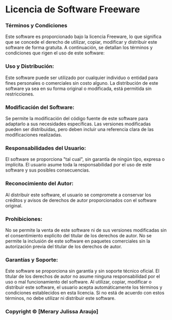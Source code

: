 # Licencia de Software Freeware

### Términos y Condiciones
Este software es proporcionado bajo la licencia Freeware, lo que significa que se concede el derecho de utilizar, copiar, modificar y distribuir este software de forma gratuita. A continuación, se detallan los términos y condiciones que rigen el uso de este software:
### Uso y Distribución:
Este software puede ser utilizado por cualquier individuo o entidad para fines personales o comerciales sin costo alguno.
La distribución de este software ya sea en su forma original o modificada, está permitida sin restricciones.
### Modificación del Software:
Se permite la modificación del código fuente de este software para adaptarlo a sus necesidades específicas.
Las versiones modificadas pueden ser distribuidas, pero deben incluir una referencia clara de las modificaciones realizadas.
### Responsabilidades del Usuario:
El software se proporciona "tal cual", sin garantía de ningún tipo, expresa o implícita.
El usuario asume toda la responsabilidad por el uso de este software y sus posibles consecuencias.
### Reconocimiento del Autor:
Al distribuir este software, el usuario se compromete a conservar los créditos y avisos de derechos de autor proporcionados con el software original.
### Prohibiciones:
No se permite la venta de este software ni de sus versiones modificadas sin el consentimiento explícito del titular de los derechos de autor.
No se permite la inclusión de este software en paquetes comerciales sin la autorización previa del titular de los derechos de autor.
### Garantías y Soporte:
Este software se proporciona sin garantía y sin soporte técnico oficial. El titular de los derechos de autor no asume ninguna responsabilidad por el uso o mal funcionamiento del software.
Al utilizar, copiar, modificar o distribuir este software, el usuario acepta automáticamente los términos y condiciones establecidos en esta licencia. Si no está de acuerdo con estos términos, no debe utilizar ni distribuir este software.

### Copyright © [Merary Julissa Araujo]
